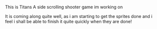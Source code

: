 This is Titans
A side scrolling shooter game im working on

It is coming along quite well, as i am starting to get the sprites done
and i feel i shall be able to finish it quite quickly when they are done!
